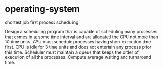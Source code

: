# operating-system
shortest job first process scheduling 

Design a scheduling program that is capable of scheduling many processes that comes in at some time interval and are allocated the CPU not more than 10 time units. CPU must schedule processes having short execution time first. CPU is idle for 3 time units and does not entertain any process prior this time. Scheduler must maintain a queue that keeps the order of execution of all the processes. Compute average waiting and turnaround time.
